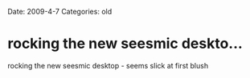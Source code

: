 Date: 2009-4-7
Categories: old

# rocking the new seesmic deskto...

rocking the new seesmic desktop - seems slick at first blush
